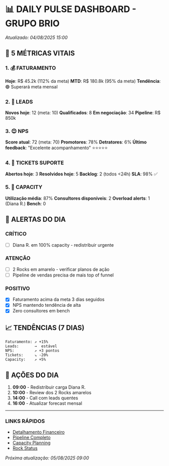 # 📊 DAILY PULSE DASHBOARD - GRUPO BRIO
*Atualizado: 04/08/2025 15:00*

## 🎯 5 MÉTRICAS VITAIS

### 1. 💰 FATURAMENTO
**Hoje**: R$ 45.2k (112% da meta)
**MTD**: R$ 180.8k (95% da meta)
**Tendência**: 🟢 Superará meta mensal

### 2. 🎪 LEADS
**Novos hoje**: 12 (meta: 10)
**Qualificados**: 8
**Em negociação**: 34
**Pipeline**: R$ 850k

### 3. 😊 NPS
**Score atual**: 72 (meta: 70)
**Promotores**: 78%
**Detratores**: 6%
**Último feedback**: "Excelente acompanhamento" ⭐⭐⭐⭐⭐

### 4. 🎫 TICKETS SUPORTE
**Abertos hoje**: 3
**Resolvidos hoje**: 5
**Backlog**: 2 (todos <24h)
**SLA**: 98% ✅

### 5. 👥 CAPACITY
**Utilização média**: 87%
**Consultores disponíveis**: 2
**Overload alerts**: 1 (Diana R.)
**Bench**: 0

## 🚨 ALERTAS DO DIA

### CRÍTICO
- [ ] Diana R. em 100% capacity - redistribuir urgente

### ATENÇÃO
- [ ] 2 Rocks em amarelo - verificar planos de ação
- [ ] Pipeline de vendas precisa de mais top of funnel

### POSITIVO
- [x] Faturamento acima da meta 3 dias seguidos
- [x] NPS mantendo tendência de alta
- [x] Zero consultores em bench

## 📈 TENDÊNCIAS (7 DIAS)

```
Faturamento: ↗️ +15%
Leads:       →  estável
NPS:         ↗️ +3 pontos
Tickets:     ↘️ -20%
Capacity:    ↗️ +5%
```

## 🎯 AÇÕES DO DIA

1. **09:00** - Redistribuir carga Diana R.
2. **10:00** - Review dos 2 Rocks amarelos
3. **14:00** - Call com leads quentes
4. **16:00** - Atualizar forecast mensal

---

### LINKS RÁPIDOS
- [Detalhamento Financeiro](../financial-details.md)
- [Pipeline Completo](../sales-pipeline.md)
- [Capacity Planning](../../03-PEOPLE/Capacity-Management/)
- [Rock Status](../Rocks/tracking.md)

*Próxima atualização: 05/08/2025 09:00*